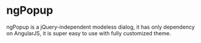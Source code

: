 ngPopup
=======

ngPopup is a jQuery-independent modeless dialog, it has only dependency on AngularJS, it is super easy to use with fully customized theme.
